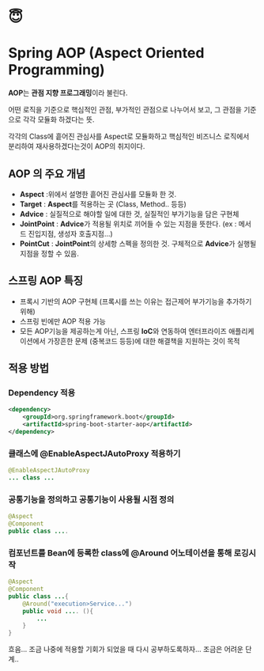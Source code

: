 # :innocent:

# Spring AOP (Aspect Oriented Programming)

**AOP**는 **관점 지향 프로그래밍**이라 불린다.

어떤 로직을 기준으로 핵심적인 관점, 부가적인 관점으로 나누어서 보고,
그 관점을 기준으로 각각 모듈화 하겠다는 뜻.

각각의 Class에 흩어진 관심사를 Aspect로 모듈화하고 핵심적인 비즈니스 로직에서
분리하여 재사용하겠다는것이 AOP의 취지이다.

## AOP 의 주요 개념

- **Aspect** :위에서 설명한 흩어진 관심사를 모듈화 한 것.
- **Target** : **Aspect**를 적용하는 곳 (Class, Method.. 등등)
- **Advice** : 실질적으로 해야할 일에 대한 것, 실질적인 부가기능을 담은 구현체
- **JointPoint** : **Advice**가 적용될 위치로 끼어들 수 있는 지점을 뜻한다. 
  (ex : 메서드 진입지점, 생성자 호출지점...)
- **PointCut** : **JointPoint**의 상세항 스펙을 정의한 것. 구체적으로 **Advice**가 실행될 지점을 정할 수 있음.

## 스프링 AOP 특징

- 프록시 기반의 AOP 구현체
  (프록시를 쓰는 이유는 접근제어 부가기능을 추가하기 위해)
- 스프링 빈에만 AOP 적용 가능
- 모든 AOP기능을 제공하는게 아닌, 스프링 **IoC**와 연동하여 엔터프라이즈 애플리케이션에서 가장흔한 문제
  (중복코드 등등)에 대한 해결책을 지원하는 것이 목적

## 적용 방법

### Dependency 적용

```xml
<dependency>
    <groupId>org.springframework.boot</groupId>
    <artifactId>spring-boot-starter-aop</artifactId>
</dependency>
```

### 클래스에 @EnableAspectJAutoProxy 적용하기

```java
@EnableAspectJAutoProxy
... class ...
```

### 공통기능을 정의하고 공통기능이 사용될 시점 정의

```java
@Aspect
@Component
public class ....
```
### 컴포넌트를 Bean에 등록한 class에 @Around 어노테이션을 통해 로깅시작

```java
@Aspect
@Component
public class ...{
    @Around("execution>Service...")
    public void .... (){
        ...
    }
}
```

흐음... 조금 나중에 적용할 기회가 되었을 때 다시 공부하도록하자...
조금은 어려운 단계..